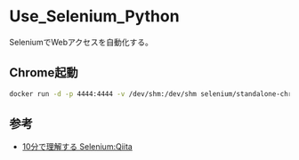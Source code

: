 # Use_Selenium_Python

SeleniumでWebアクセスを自動化する。

## Chrome起動

``` sh
docker run -d -p 4444:4444 -v /dev/shm:/dev/shm selenium/standalone-chrome:3.141.59-xenon
```


## 参考

- [10分で理解する Selenium:Qiita](https://qiita.com/Chanmoro/items/9a3c86bb465c1cce738a)
